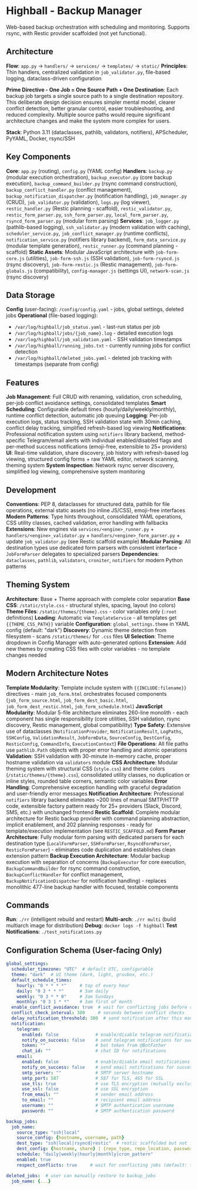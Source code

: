 # Highball - Backup Manager

Web-based backup orchestration with scheduling and monitoring. Supports rsync, with Restic provider scaffolded (not yet functional).

## Architecture

**Flow**: `app.py` → `handlers/` → `services/` → `templates/` → `static/`
**Principles**: Thin handlers, centralized validation in `job_validator.py`, file-based logging, dataclass-driven configuration

**Prime Directive - One Job = One Source Path + One Destination**: Each backup job targets a single source path to a single destination repository. This deliberate design decision ensures simpler mental model, clearer conflict detection, better granular control, easier troubleshooting, and reduced complexity. Multiple source paths would require significant architecture changes and make the system more complex for users.

**Stack**: Python 3.11 (dataclasses, pathlib, validators, notifiers), APScheduler, PyYAML, Docker, rsync/SSH

## Key Components

**Core**: `app.py` (routing), `config.py` (YAML config)
**Handlers**: `backup.py` (modular execution orchestration), `backup_executor.py` (core backup execution), `backup_command_builder.py` (rsync command construction), `backup_conflict_handler.py` (conflict management), `backup_notification_dispatcher.py` (notification handling), `job_manager.py` (CRUD), `job_validator.py` (validation), `logs.py` (log viewer), `restic_handler.py` (Restic planning - scaffold), `restic_validator.py`, `restic_form_parser.py`, `ssh_form_parser.py`, `local_form_parser.py`, `rsyncd_form_parser.py` (modular form parsing)
**Services**: `job_logger.py` (pathlib-based logging), `ssh_validator.py` (modern validation with caching), `scheduler_service.py`, `job_conflict_manager.py` (runtime conflicts), `notification_service.py` (notifiers library backend), `form_data_service.py` (modular template generation), `restic_runner.py` (command planning - scaffold)
**Static Assets**: Modular JavaScript architecture with `job-form-core.js` (utilities), `job-form-ssh.js` (SSH validation), `job-form-rsyncd.js` (rsync discovery), `job-form-restic.js` (Restic management), `job-form-globals.js` (compatibility), `config-manager.js` (settings UI), `network-scan.js` (rsync discovery)

## Data Storage

**Config** (user-facing): `/config/config.yaml` - jobs, global settings, deleted jobs
**Operational** (file-based logging):
- `/var/log/highball/job_status.yaml` - last-run status per job  
- `/var/log/highball/jobs/{job_name}.log` - detailed execution logs
- `/var/log/highball/job_validation.yaml` - SSH validation timestamps
- `/var/log/highball/running_jobs.txt` - currently running jobs for conflict detection
- `/var/log/highball/deleted_jobs.yaml` - deleted job tracking with timestamps (separate from config)

## Features

**Job Management**: Full CRUD with renaming, validation, cron scheduling, per-job conflict avoidance settings, consolidated templates
**Smart Scheduling**: Configurable default times (hourly/daily/weekly/monthly), runtime conflict detection, automatic job queuing
**Logging**: Per-job execution logs, status tracking, SSH validation state with 30min caching, conflict delay tracking, simplified refresh-based log viewing
**Notifications**: Professional notification system using `notifiers` library backend, method-specific Telegram/email alerts with individual enabled/disabled flags and per-method success notifications (emoji-free, extensible to 25+ providers)
**UI**: Real-time validation, share discovery, job history with refresh-based log viewing, structured config forms + raw YAML editor, network scanning, theming system
**System Inspection**: Network rsync server discovery, simplified log viewing, comprehensive system monitoring

## Development

**Conventions**: PEP 8, dataclasses for structured data, pathlib for file operations, external static assets (no inline JS/CSS), emoji-free interfaces
**Modern Patterns**: Type hints throughout, consolidated YAML operations, CSS utility classes, cached validation, error handling with fallbacks
**Extensions**: New engines via `services/<engine>_runner.py` + `handlers/<engine>_validator.py` + `handlers/<engine>_form_parser.py` + update `job_validator.py` (see Restic scaffold example)
**Modular Parsing**: All destination types use dedicated form parsers with consistent interface - `JobFormParser` delegates to specialized parsers
**Dependencies**: `dataclasses`, `pathlib`, `validators`, `croniter`, `notifiers` for modern Python patterns

## Theming System

**Architecture**: Base + Theme approach with complete color separation
**Base CSS**: `/static/style.css` - structural styles, spacing, layout (no colors)  
**Theme Files**: `/static/themes/{theme}.css` - color variables only (`:root` definitions)
**Loading**: Automatic via `TemplateService` - all templates get `{{THEME_CSS_PATH}}` variable
**Configuration**: `global_settings.theme` in YAML config (default: "dark")
**Discovery**: Dynamic theme detection from filesystem - scans `/static/themes/` for `.css` files
**UI Selection**: Theme dropdown in Config Manager with auto-generated options
**Extension**: Add new themes by creating CSS files with color variables - no template changes needed

## Modern Architecture Notes

**Template Modularity**: Template include system with `{{INCLUDE:filename}}` directives - main `job_form.html` orchestrates focused components (`job_form_source.html`, `job_form_dest_basic.html`, `job_form_dest_restic.html`, `job_form_schedule.html`)
**JavaScript Modularity**: Modular 5-file architecture eliminates 260-line monolith - each component has single responsibility (core utilities, SSH validation, rsync discovery, Restic management, global compatibility)
**Type Safety**: Extensive use of dataclasses (`NotificationProvider`, `NotificationResult`, `LogPaths`, `SSHConfig`, `ValidationResult`, `JobFormData`, `SourceConfig`, `DestConfig`, `ResticConfig`, `CommandInfo`, `ExecutionContext`)
**File Operations**: All file paths use `pathlib.Path` objects with proper error handling and atomic operations
**Validation**: SSH validation with 30-minute in-memory cache, proper hostname validation via `validators` module
**CSS Architecture**: Modular theming system with structural CSS (`style.css`) and theme colors (`/static/themes/{theme}.css`), consolidated utility classes, no duplication or inline styles, rounded table corners, semantic color variables
**Error Handling**: Comprehensive exception handling with graceful degradation and user-friendly error messages
**Notification Architecture**: Professional `notifiers` library backend eliminates ~200 lines of manual SMTP/HTTP code, extensible factory pattern ready for 25+ providers (Slack, Discord, SMS, etc.) with unchanged frontend
**Restic Scaffold**: Complete modular architecture for Restic backup provider with command planning abstraction, implicit enablement, and 202 planning responses - ready for template/execution implementation (see `RESTIC_SCAFFOLD.md`)
**Form Parser Architecture**: Fully modular form parsing with dedicated parsers for each destination type (`LocalFormParser`, `SSHFormParser`, `RsyncdFormParser`, `ResticFormParser`) - eliminates code duplication and establishes clean extension pattern
**Backup Execution Architecture**: Modular backup execution with separation of concerns (`BackupExecutor` for core execution, `BackupCommandBuilder` for rsync command construction, `BackupConflictHandler` for conflict management, `BackupNotificationDispatcher` for notification handling) - replaces monolithic 477-line backup handler with focused, testable components

## Commands

**Run**: `./rr` (intelligent rebuild and restart)
**Multi-arch**: `./rr multi` (build multiarch image for distribution)
**Debug**: `docker logs -f highball`
**Test Notifications**: `./test_notifications.py`

## Configuration Schema (User-facing Only)

```yaml
global_settings:
  scheduler_timezone: "UTC"  # default UTC, configurable
  theme: "dark"  # UI theme (dark, light, gruvbox, etc.)
  default_schedule_times:
    hourly: "0 * * * *"     # top of every hour
    daily: "0 3 * * *"      # 3am daily
    weekly: "0 3 * * 0"     # 3am Sundays
    monthly: "0 3 1 * *"    # 3am first of month
  enable_conflict_avoidance: true  # wait for conflicting jobs before running
  conflict_check_interval: 300     # seconds between conflict checks
  delay_notification_threshold: 300  # send notification after this many seconds delay
  notification:
    telegram:
      enabled: false              # enable/disable telegram notifications
      notify_on_success: false    # send telegram notifications for successful jobs
      token: ""                   # bot token from @BotFather
      chat_id: ""                 # chat ID for notifications
    email:
      enabled: false              # enable/disable email notifications
      notify_on_success: false    # send email notifications for successful jobs
      smtp_server: ""             # SMTP server hostname
      smtp_port: 587              # 587 for TLS, 465 for SSL
      use_tls: true               # use TLS encryption (mutually exclusive with SSL)
      use_ssl: false              # use SSL encryption
      from_email: ""              # sender email address
      to_email: ""                # recipient email address
      username: ""                # SMTP authentication username
      password: ""                # SMTP authentication password

backup_jobs:
  job_name:
    source_type: "ssh|local"
    source_config: {hostname, username, path}
    dest_type: "ssh|local|rsyncd|restic"  # restic scaffolded but not functional
    dest_config: {hostname, share} | {repo_type, repo_location, password}  # explicit destinations
    schedule: "daily|weekly|hourly|monthly|cron_pattern"
    enabled: true
    respect_conflicts: true     # wait for conflicting jobs (default: true)

deleted_jobs:  # user can manually restore to backup_jobs
  job_name: {...}
```

